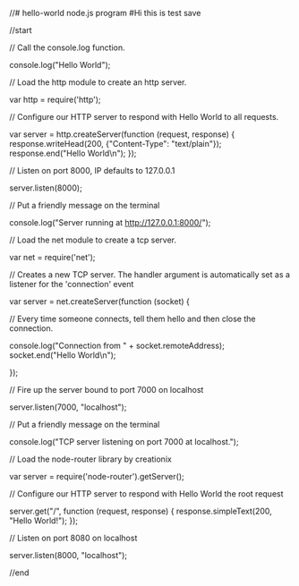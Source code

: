 //# hello-world node.js program
#Hi this is test save

//start

// Call the console.log function.

console.log("Hello World");

// Load the http module to create an http server.

var http = require('http');

// Configure our HTTP server to respond with Hello World to all requests.

var server = http.createServer(function (request, response) {
  response.writeHead(200, {"Content-Type": "text/plain"});
  response.end("Hello World\n");
});

// Listen on port 8000, IP defaults to 127.0.0.1

server.listen(8000);

// Put a friendly message on the terminal

console.log("Server running at http://127.0.0.1:8000/");

// Load the net module to create a tcp server.

var net = require('net');

// Creates a new TCP server. The handler argument is automatically set as a listener for the 'connection' event

var server = net.createServer(function (socket) {

  // Every time someone connects, tell them hello and then close the connection.

  console.log("Connection from " + socket.remoteAddress);
  socket.end("Hello World\n");

});

// Fire up the server bound to port 7000 on localhost

server.listen(7000, "localhost");

// Put a friendly message on the terminal

console.log("TCP server listening on port 7000 at localhost.");

// Load the node-router library by creationix

var server = require('node-router').getServer();

// Configure our HTTP server to respond with Hello World the root request

server.get("/", function (request, response) {
  response.simpleText(200, "Hello World!");
});

// Listen on port 8080 on localhost

server.listen(8000, "localhost");

//end
